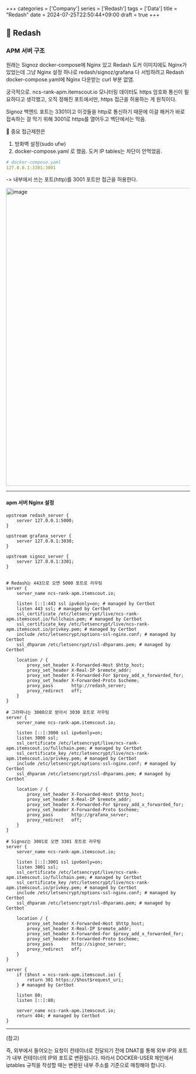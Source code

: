 +++
categories = ['Company']
series = ['Redash']
tags = ['Data']
title = "Redash"
date = 2024-07-25T22:50:44+09:00
draft = true
+++
## 🔵 Redash 
### APM 서버 구조

원래는 Signoz docker-compose에 Nginx 있고
Redash 도커 이미지에도 Nginx가 있었는데
그냥 Nginx 설정 하나로 redash/signoz/grafana 다 서빙하려고 
Redash docker-compose.yaml에 Nginx 다운받는 curl 부분 없앰.

궁극적으로. ncs-rank-apm.itemscout.io 모니터링 데이터도 
https 암호화 통신이 필요하다고 생각했고,
오직 정해진 포트에서만, https 접근을 허용하는 게 원칙이다.

Signoz 백엔드 포트는 3301이고 이것들을 http로 통신하기 때문에
이걸 해커가 바로 접속하는 걸 막기 위해 3001로 https를 열어두고 백단에서는 막음.


💎 중요
접근제한은 
1. 방화벽 설정(sudo ufw) 
2. docker-compose.yaml
로 했음. 도커 IP tables는 차단이 안먹었음.

```yaml
# docker-compose.yaml
127.0.0.1:3301:3001
```
-> 내부에서 쓰는 포트(http)를 3001 포트만 접근을 허용한다. 
 

<img width="814" alt="image" src="https://github.com/user-attachments/assets/ad3cff9b-8d35-421d-9c05-dd8382671279">



---
#### apm 서버 Nginx 설정
```shell
upstream redash_server {
    server 127.0.0.1:5000;
}

upstream grafana_server {
    server 127.0.0.1:3030;
}

upstream signoz_server {
    server 127.0.0.1:3301;
}    


# Redash는 443으로 오면 5000 포트로 라우팅
server {
    server_name ncs-rank-apm.itemscout.io;

    listen [::]:443 ssl ipv6only=on; # managed by Certbot
    listen 443 ssl; # managed by Certbot
    ssl_certificate /etc/letsencrypt/live/ncs-rank-apm.itemscout.io/fullchain.pem; # managed by Certbot
    ssl_certificate_key /etc/letsencrypt/live/ncs-rank-apm.itemscout.io/privkey.pem; # managed by Certbot
    include /etc/letsencrypt/options-ssl-nginx.conf; # managed by Certbot
    ssl_dhparam /etc/letsencrypt/ssl-dhparams.pem; # managed by Certbot
        
    location / {
        proxy_set_header X-Forwarded-Host $http_host;
        proxy_set_header X-Real-IP $remote_addr;
        proxy_set_header X-Forwarded-For $proxy_add_x_forwarded_for;
        proxy_set_header X-Forwarded-Proto $scheme;
        proxy_pass       http://redash_server;
        proxy_redirect   off;
    }
}

# 그라파나는 3000으로 받아서 3030 포트로 라우팅
server {
    server_name ncs-rank-apm.itemscout.io;

    listen [::]:3000 ssl ipv6only=on;
    listen 3000 ssl;
    ssl_certificate /etc/letsencrypt/live/ncs-rank-apm.itemscout.io/fullchain.pem; # managed by Certbot
    ssl_certificate_key /etc/letsencrypt/live/ncs-rank-apm.itemscout.io/privkey.pem; # managed by Certbot
    include /etc/letsencrypt/options-ssl-nginx.conf; # managed by Certbot
    ssl_dhparam /etc/letsencrypt/ssl-dhparams.pem; # managed by Certbot

    location / {
        proxy_set_header X-Forwarded-Host $http_host;
        proxy_set_header X-Real-IP $remote_addr;
        proxy_set_header X-Forwarded-For $proxy_add_x_forwarded_for;
        proxy_set_header X-Forwarded-Proto $scheme;
        proxy_pass       http://grafana_server;
        proxy_redirect   off;
    }
}

# Signoz는 3001로 오면 3301 포트로 라우팅
server {
    server_name ncs-rank-apm.itemscout.io;

    listen [::]:3001 ssl ipv6only=on;
    listen 3001 ssl;
    ssl_certificate /etc/letsencrypt/live/ncs-rank-apm.itemscout.io/fullchain.pem; # managed by Certbot
    ssl_certificate_key /etc/letsencrypt/live/ncs-rank-apm.itemscout.io/privkey.pem; # managed by Certbot
    include /etc/letsencrypt/options-ssl-nginx.conf; # managed by Certbot
    ssl_dhparam /etc/letsencrypt/ssl-dhparams.pem; # managed by Certbot

    location / {
        proxy_set_header X-Forwarded-Host $http_host;
        proxy_set_header X-Real-IP $remote_addr;
        proxy_set_header X-Forwarded-For $proxy_add_x_forwarded_for;
        proxy_set_header X-Forwarded-Proto $scheme;
        proxy_pass       http://signoz_server;
        proxy_redirect   off;
    }
}

server {
    if ($host = ncs-rank-apm.itemscout.io) {
        return 301 https://$host$request_uri;
    } # managed by Certbot

    listen 80;
    listen [::]:80;

    server_name ncs-rank-apm.itemscout.io;
    return 404; # managed by Certbot
}
```


---
(참고)

즉, 외부에서 들어오는 요청이 컨테이너로 전달되기 전에 DNAT를 통해 외부 IP와 포트가 내부 컨테이너의 IP와 포트로 변환됩니다. 따라서 DOCKER-USER 체인에서 iptables 규칙을 작성할 때는 변환된 내부 주소를 기준으로 매칭해야 합니다.

